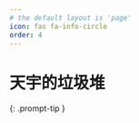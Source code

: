 ```yaml
---
# the default layout is 'page'
icon: fas fa-info-circle
order: 4
---
```


# 天宇的垃圾堆
{: .prompt-tip }
